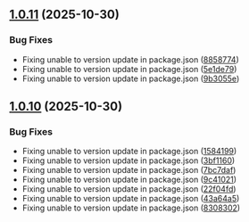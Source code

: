 ## [1.0.11](https://github.com/EchonLabs/kanvaro.com/compare/v1.0.10...v1.0.11) (2025-10-30)


### Bug Fixes

* Fixing unable to version update in package.json ([8858774](https://github.com/EchonLabs/kanvaro.com/commit/885877434b9989bd09e1f5dcd2d8d97efd3d31e8))
* Fixing unable to version update in package.json ([5e1de79](https://github.com/EchonLabs/kanvaro.com/commit/5e1de79929f446f0618a87fc058a9fe309ce2277))
* Fixing unable to version update in package.json ([9b3055e](https://github.com/EchonLabs/kanvaro.com/commit/9b3055ed9504c2d821153155d54e087bf136ebb9))

## [1.0.10](https://github.com/EchonLabs/kanvaro.com/compare/v1.0.9...v1.0.10) (2025-10-30)


### Bug Fixes

* Fixing unable to version update in package.json ([1584199](https://github.com/EchonLabs/kanvaro.com/commit/158419932d40bea282569f84ebbdf007708b248b))
* Fixing unable to version update in package.json ([3bf1160](https://github.com/EchonLabs/kanvaro.com/commit/3bf1160f346d8262dad2f199b4b359f22fb07a8e))
* Fixing unable to version update in package.json ([7bc7daf](https://github.com/EchonLabs/kanvaro.com/commit/7bc7dafeb8b427502e205ed8ad523fe53a4d01f1))
* Fixing unable to version update in package.json ([9c41021](https://github.com/EchonLabs/kanvaro.com/commit/9c4102150875ecfd20c960c023b037566ace7a9d))
* Fixing unable to version update in package.json ([22f04fd](https://github.com/EchonLabs/kanvaro.com/commit/22f04fdbdf284f3c424191606b6c8e6b2ffb01e2))
* Fixing unable to version update in package.json ([43a64a5](https://github.com/EchonLabs/kanvaro.com/commit/43a64a5050e1e0422d7b60a740b3c9c523586d7a))
* Fixing unable to version update in package.json ([8308302](https://github.com/EchonLabs/kanvaro.com/commit/8308302c2fca00c22c84bf076eab47eee761bea0))
